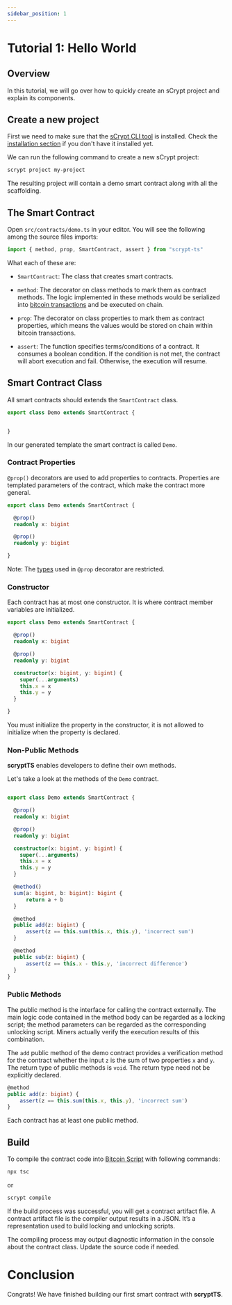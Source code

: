 ```yaml
---
sidebar_position: 1
---
```


# Tutorial 1: Hello World


## Overview
In this tutorial, we will go over how to quickly create an sCrypt project and explain its components.

## Create a new project

First we need to make sure that the [sCrypt CLI tool](https://github.com/sCrypt-Inc/scrypt-cli) is installed. Check the [installation section](../installation.md) if you don't have it installed yet.

We can run the following command to create a new sCrypt project:

```sh
scrypt project my-project
```

The resulting project will contain a demo smart contract along with all the scaffolding.


## The Smart Contract

Open `src/contracts/demo.ts` in your editor. You will see the following among the source files imports:

```ts
import { method, prop, SmartContract, assert } from "scrypt-ts"
```

What each of these are:


- `SmartContract`: The class that creates smart contracts.

- `method`: The decorator on class methods to mark them as contract methods. The logic implemented in these methods would be serialized into [bitcoin transactions](https://wiki.bitcoinsv.io/index.php/Bitcoin_Transactions) and be executed on chain.

- `prop`:  The decorator on class properties to mark them as contract properties, which means the values would be stored on chain within bitcoin transactions.

- `assert`: The function specifies terms/conditions of a contract. It consumes a boolean condition. If the condition is not met, the contract will abort execution and fail. Otherwise, the execution will resume.


## Smart Contract Class

All smart contracts should extends the `SmartContract` class.

```ts
export class Demo extends SmartContract {


}
```

In our generated template the smart contract is called `Demo`.


### Contract Properties

`@prop()` decorators are used to add properties to contracts. Properties are templated parameters of the contract, which make the contract more general.

```ts
export class Demo extends SmartContract {

  @prop()
  readonly x: bigint

  @prop()
  readonly y: bigint

}
```

Note: The [types](../how-to-write-a-contract#data-types) used in  `@prop` decorator are restricted.


### Constructor

Each contract has at most one constructor. It is where contract member variables are initialized. 

```ts
export class Demo extends SmartContract {

  @prop()
  readonly x: bigint

  @prop()
  readonly y: bigint

  constructor(x: bigint, y: bigint) {
    super(...arguments)
    this.x = x
    this.y = y
  }

}
```

You must initialize the property in the constructor, it is not allowed to initialize when the property is declared.

### Non-Public Methods

**scryptTS** enables developers to define their own methods.

Let's take a look at the methods of the `Demo` contract.

```ts

export class Demo extends SmartContract {

  @prop()
  readonly x: bigint

  @prop()
  readonly y: bigint

  constructor(x: bigint, y: bigint) {
    super(...arguments)
    this.x = x
    this.y = y
  }

  @method()
  sum(a: bigint, b: bigint): bigint {
      return a + b
  }

  @method
  public add(z: bigint) {
      assert(z == this.sum(this.x, this.y), 'incorrect sum')
  }

  @method
  public sub(z: bigint) {
      assert(z == this.x - this.y, 'incorrect difference')
  }
}
```

### Public Methods

The public method is the interface for calling the contract externally. The main logic code contained in the method body can be regarded as a locking script; the method parameters can be regarded as the corresponding unlocking script. Miners actually verify the execution results of this combination.

The `add` public method of the demo contract provides a verification method for the contract whether the input `z` is the sum of two properties `x` and `y`. The return type of public methods is `void`. The return type need not be explicitly declared.


```ts
@method
public add(z: bigint) {
    assert(z == this.sum(this.x, this.y), 'incorrect sum')
}
```

Each contract has at least one public method.

## Build

To compile the contract code into [Bitcoin Script](https://wiki.bitcoinsv.io/index.php/Opcodes_used_in_Bitcoin_Script) with following commands:

```sh
npx tsc
```
or
```sh
scrypt compile
```

If the build process was successful, you will get a contract artifact file. A contract artifact file is the compiler output results in a JSON. It’s a representation used to build locking and unlocking scripts.


The compiling process may output diagnostic information in the console about the contract class. Update the source code if needed.


# Conclusion

Congrats! We have finished building our first smart contract with **scryptTS**.










